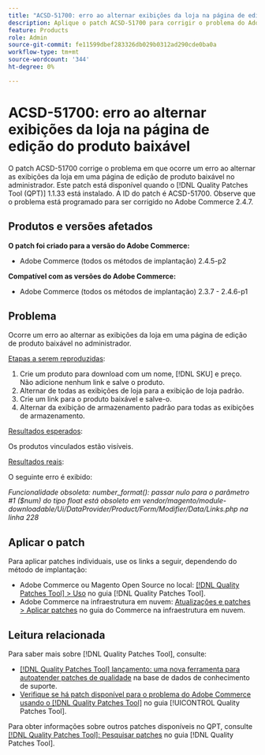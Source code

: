 ```yaml
---
title: "ACSD-51700: erro ao alternar exibições da loja na página de edição do produto baixável"
description: Aplique o patch ACSD-51700 para corrigir o problema do Adobe Commerce em que ocorre um erro ao alternar as exibições da loja em uma página de edição de produto baixável no administrador.
feature: Products
role: Admin
source-git-commit: fe11599dbef283326db029b0312ad290cde0ba0a
workflow-type: tm+mt
source-wordcount: '344'
ht-degree: 0%

---
```


# ACSD-51700: erro ao alternar exibições da loja na página de edição do produto baixável

O patch ACSD-51700 corrige o problema em que ocorre um erro ao alternar as exibições da loja em uma página de edição de produto baixável no administrador. Este patch está disponível quando o [!DNL Quality Patches Tool (QPT)] 1.1.33 está instalado. A ID do patch é ACSD-51700. Observe que o problema está programado para ser corrigido no Adobe Commerce 2.4.7.

## Produtos e versões afetados

**O patch foi criado para a versão do Adobe Commerce:**

* Adobe Commerce (todos os métodos de implantação) 2.4.5-p2

**Compatível com as versões do Adobe Commerce:**

* Adobe Commerce (todos os métodos de implantação) 2.3.7 - 2.4.6-p1

## Problema

Ocorre um erro ao alternar as exibições da loja em uma página de edição de produto baixável no administrador.

<u>Etapas a serem reproduzidas</u>:

1. Crie um produto para download com um nome, [!DNL SKU] e preço. Não adicione nenhum link e salve o produto.
1. Alternar de todas as exibições de loja para a exibição de loja padrão.
1. Crie um link para o produto baixável e salve-o.
1. Alternar da exibição de armazenamento padrão para todas as exibições de armazenamento.

<u>Resultados esperados</u>:

Os produtos vinculados estão visíveis.

<u>Resultados reais</u>:

O seguinte erro é exibido:

*Funcionalidade obsoleta: number_format(): passar nulo para o parâmetro #1 ($num) do tipo float está obsoleto em vendor/magento/module-downloadable/Ui/DataProvider/Product/Form/Modifier/Data/Links.php na linha 228*

## Aplicar o patch

Para aplicar patches individuais, use os links a seguir, dependendo do método de implantação:

* Adobe Commerce ou Magento Open Source no local: [[!DNL Quality Patches Tool] > Uso](/help/tools/quality-patches-tool/usage.md) no guia [!DNL Quality Patches Tool].
* Adobe Commerce na infraestrutura em nuvem: [Atualizações e patches > Aplicar patches](https://experienceleague.adobe.com/docs/commerce-cloud-service/user-guide/develop/upgrade/apply-patches.html) no guia do Commerce na infraestrutura em nuvem.

## Leitura relacionada

Para saber mais sobre [!DNL Quality Patches Tool], consulte:

* [[!DNL Quality Patches Tool] lançamento: uma nova ferramenta para autoatender patches de qualidade](https://experienceleague.adobe.com/en/docs/commerce-knowledge-base/kb/announcements/commerce-announcements/magento-quality-patches-released-new-tool-to-self-serve-quality-patches) na base de dados de conhecimento de suporte.
* [Verifique se há patch disponível para o problema do Adobe Commerce usando o  [!DNL Quality Patches Tool]](/help/tools/quality-patches-tool/patches-available-in-qpt/check-patch-for-magento-issue-with-magento-quality-patches.md) no guia [!UICONTROL Quality Patches Tool].


Para obter informações sobre outros patches disponíveis no QPT, consulte [[!DNL Quality Patches Tool]: Pesquisar patches](https://experienceleague.adobe.com/tools/commerce-quality-patches/index.html) no guia [!DNL Quality Patches Tool].
